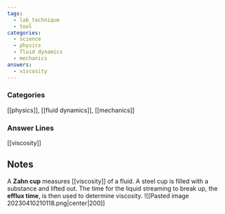 ```yaml
---
tags:
  - lab_technique
  - tool
categories:
  - science
  - physics
  - fluid dynamics
  - mechanics
answers:
  - viscosity
---
```

### Categories
[[physics]], [[fluid dynamics]], [[mechanics]]
### Answer Lines
[[viscosity]]
## Notes
A **Zahn cup** measures [[viscosity]] of a fluid. A steel cup is filled with a substance and lifted out. The time for the liquid streaming to break up, the **efflux time**, is then used to determine viscosity.
![[Pasted image 20230410210118.png|center|200]]
